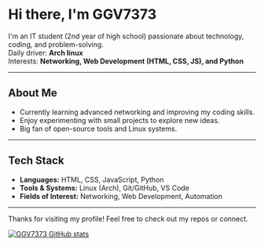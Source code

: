 # Hi there, I'm GGV7373  

I'm an IT student (2nd year of high school) passionate about technology, coding, and problem-solving.  
Daily driver: **Arch linux**  
Interests: **Networking, Web Development (HTML, CSS, JS), and Python**  

---

## About Me
- Currently learning advanced networking and improving my coding skills.  
- Enjoy experimenting with small projects to explore new ideas.  
- Big fan of open-source tools and Linux systems.  
---

## Tech Stack
- **Languages:** HTML, CSS, JavaScript, Python  
- **Tools & Systems:** Linux (Arch), Git/GitHub, VS Code  
- **Fields of Interest:** Networking, Web Development, Automation  

---
Thanks for visiting my profile! Feel free to check out my repos or connect.  

[![GGV7373 GitHub stats](https://github-readme-stats.vercel.app/api?username=GGV7373)](https://github.com/anuraghazra/github-readme-stats)
